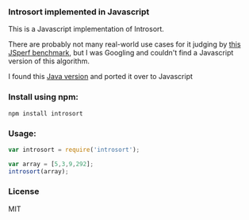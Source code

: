 ### Introsort implemented in Javascript

This is a Javascript implementation of Introsort.

There are probably not many real-world use cases for it judging by [this JSperf benchmark](http://jsperf.com/introsort),
but I was Googling and couldn't find a Javascript version of this algorithm.

I found this [Java version](http://www.cs.waikato.ac.nz/~bernhard/317/source/IntroSort.java) and ported it over
to Javascript

### Install using npm:

    npm install introsort

### Usage:

```javascript
var introsort = require('introsort');

var array = [5,3,9,292];
introsort(array);
```

### License

MIT
